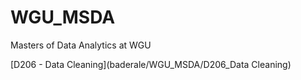# WGU_MSDA
Masters of Data Analytics at WGU

[D206 - Data Cleaning](baderale/WGU_MSDA/D206_Data Cleaning)
